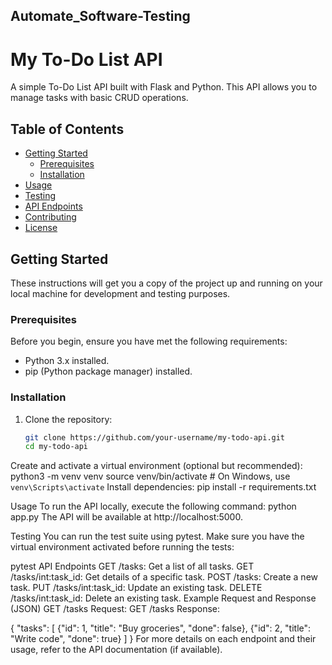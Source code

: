 ## Automate_Software-Testing

# My To-Do List API

A simple To-Do List API built with Flask and Python. This API allows you to manage tasks with basic CRUD operations.

## Table of Contents

- [Getting Started](#getting-started)
  - [Prerequisites](#prerequisites)
  - [Installation](#installation)
- [Usage](#usage)
- [Testing](#testing)
- [API Endpoints](#api-endpoints)
- [Contributing](#contributing)
- [License](#license)

## Getting Started

These instructions will get you a copy of the project up and running on your local machine for development and testing purposes.

### Prerequisites

Before you begin, ensure you have met the following requirements:

- Python 3.x installed.
- pip (Python package manager) installed.

### Installation

1. Clone the repository:

   ```bash
   git clone https://github.com/your-username/my-todo-api.git
   cd my-todo-api
Create and activate a virtual environment (optional but recommended):
  python3 -m venv venv
  source venv/bin/activate  # On Windows, use `venv\Scripts\activate`
  Install dependencies:
  pip install -r requirements.txt

Usage
To run the API locally, execute the following command:
  python app.py
  The API will be available at http://localhost:5000.

Testing
  You can run the test suite using pytest. Make sure you have the virtual environment activated   before running the tests:

pytest
  API Endpoints
  GET /tasks: Get a list of all tasks.
  GET /tasks/int:task_id: Get details of a specific task.
  POST /tasks: Create a new task.
  PUT /tasks/int:task_id: Update an existing task.
  DELETE /tasks/int:task_id: Delete an existing task.
Example Request and Response (JSON)
  GET /tasks
  Request:
  GET /tasks
Response:
  
  {
      "tasks": [
          {"id": 1, "title": "Buy groceries", "done": false},
          {"id": 2, "title": "Write code", "done": true}
      ]
  }
For more details on each endpoint and their usage, refer to the API documentation (if available).

